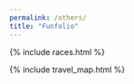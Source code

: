 ```yaml
---
permalink: /others/
title: "Funfolio"
---
```


{% include races.html %}

{% include travel_map.html %}

